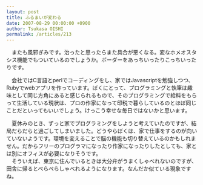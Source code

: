 ```yaml
---
layout: post
title: ふるまいが変わる
date: 2007-08-29 00:00:00 +0900
author: Tsukasa OISHI
permalink: /articles/213
---
```



　またも風邪ぎみです。治ったと思ったらまた具合が悪くなる。変なホメオスタシス機能でもついているのでしょうか。ボーダーをあっちいったりこっちいったりです。  

　会社ではC言語とperlでコーディングをし、家ではJavascriptを勉強しつつ、Rubyでwebアプリを作っています。ぼくにとって、プログラミングと執筆は趣味として同じ方角にあると感じられるもので、そのプログラミングで給料をもらって生活している現状は、プロの作家になって印税で暮らしているのとほぼ同じことだといってもいいでしょう。けっこう幸せな毎日ではないかと思います。  

　夏休みのとき、ずっと家でプログラミングをしようと考えていたのですが、結局だらだらと過ごしてしまいました。どうやらぼくは、家で仕事をするのが向いていないようです。環境を変えることで脳の機能も切り替えているのかもしれません。だからフリーのプログラマになったり作家になったりしたとしても、家とは別にオフィスが必要になりそうです。  
　そういえば、東京に住んでいるときは大分弁がうまくしゃべれないのですが、田舎に帰るとぺらぺらしゃべれるようになります。なんだか似ている現象ですね。  

